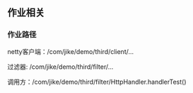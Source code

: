 ## 作业相关

### 作业路径
netty客户端：/com/jike/demo/third/client/...

过滤器: /com/jike/demo/third/filter/...

调用方：/com/jike/demo/third/filter/HttpHandler.handlerTest()